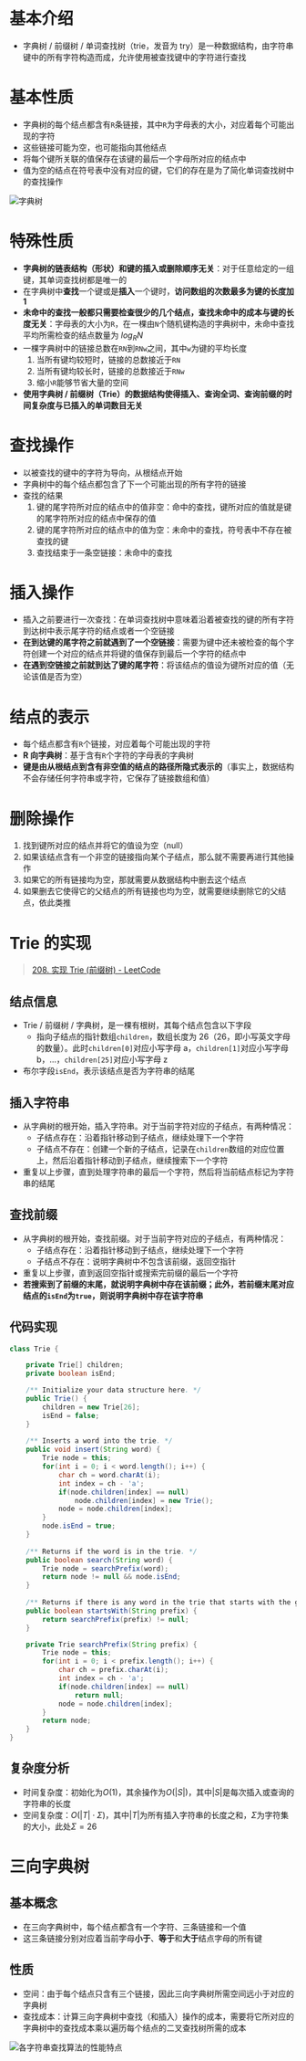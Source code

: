 # 基本介绍

- 字典树 / 前缀树 / 单词查找树（trie，发音为 try）是一种数据结构，由字符串键中的所有字符构造而成，允许使用被查找键中的字符进行查找

# 基本性质

- 字典树的每个结点都含有`R`条链接，其中`R`为字母表的大小，对应着每个可能出现的字符
- 这些链接可能为空，也可能指向其他结点
- 将每个键所关联的值保存在该键的最后一个字母所对应的结点中
- 值为空的结点在符号表中没有对应的键，它们的存在是为了简化单词查找树中的查找操作

![字典树](pics/image-20210918161846272.png)

# 特殊性质

- **字典树的链表结构（形状）和键的插入或删除顺序无关**：对于任意给定的一组键，其单词查找树都是唯一的
- 在字典树中**查找**一个键或是**插入**一个键时，**访问数组的次数最多为键的长度加1**
- **未命中的查找一般都只需要检查很少的几个结点，查找未命中的成本与键的长度无关**：字母表的大小为`R`，在一棵由`N`个随机键构造的字典树中，未命中查找平均所需检查的结点数量为$~log_RN$
- 一棵字典树中的链接总数在`RN`到`RNw`之间，其中`w`为键的平均长度
  1. 当所有键均较短时，链接的总数接近于`RN`
  2. 当所有键均较长时，链接的总数接近于`RNw`
  3. 缩小`R`能够节省大量的空间
- **使用字典树 / 前缀树（Trie）的数据结构使得插入、查询全词、查询前缀的时间复杂度与已插入的单词数目无关**

# 查找操作

- 以被查找的键中的字符为导向，从根结点开始
- 字典树中的每个结点都包含了下一个可能出现的所有字符的链接
- 查找的结果
  1. 键的尾字符所对应的结点中的值非空：命中的查找，键所对应的值就是键的尾字符所对应的结点中保存的值
  2. 键的尾字符所对应的结点中的值为空：未命中的查找，符号表中不存在被查找的键
  3. 查找结束于一条空链接：未命中的查找

# 插入操作

- 插入之前要进行一次查找：在单词查找树中意味着沿着被查找的键的所有字符到达树中表示尾字符的结点或者一个空链接
- **在到达键的尾字符之前就遇到了一个空链接**：需要为键中还未被检查的每个字符创建一个对应的结点并将键的值保存到最后一个字符的结点中
- **在遇到空链接之前就到达了键的尾字符**：将该结点的值设为键所对应的值（无论该值是否为空）

# 结点的表示

- 每个结点都含有`R`个链接，对应着每个可能出现的字符
-  **R 向字典树**：基于含有`R`个字符的字母表的字典树
- **键是由从根结点到含有非空值的结点的路径所隐式表示的**（事实上，数据结构不会存储任何字符串或字符，它保存了链接数组和值）

# 删除操作

1. 找到键所对应的结点并将它的值设为空（null）
2. 如果该结点含有一个非空的链接指向某个子结点，那么就不需要再进行其他操作
3. 如果它的所有链接均为空，那就需要从数据结构中删去这个结点
4. 如果删去它使得它的父结点的所有链接也均为空，就需要继续删除它的父结点，依此类推

# Trie 的实现

> [208. 实现 Trie (前缀树) - LeetCode](https://leetcode-cn.com/problems/implement-trie-prefix-tree/)

## 结点信息

- Trie / 前缀树 / 字典树，是一棵有根树，其每个结点包含以下字段
  - 指向子结点的指针数组`children`，数组长度为 26（26，即小写英文字母的数量）。此时`children[0]`对应小写字母 a，`children[1]`对应小写字母 b，...，`children[25]`对应小写字母 z
- 布尔字段`isEnd`，表示该结点是否为字符串的结尾

## 插入字符串

- 从字典树的根开始，插入字符串。对于当前字符对应的子结点，有两种情况：
  - 子结点存在：沿着指针移动到子结点，继续处理下一个字符
  - 子结点不存在：创建一个新的子结点，记录在`children`数组的对应位置上，然后沿着指针移动到子结点，继续搜索下一个字符
- 重复以上步骤，直到处理字符串的最后一个字符，然后将当前结点标记为字符串的结尾

## 查找前缀

- 从字典树的根开始，查找前缀。对于当前字符对应的子结点，有两种情况：
  - 子结点存在：沿着指针移动到子结点，继续处理下一个字符
  - 子结点不存在：说明字典树中不包含该前缀，返回空指针
- 重复以上步骤，直到返回空指针或搜索完前缀的最后一个字符
- **若搜索到了前缀的末尾，就说明字典树中存在该前缀；此外，若前缀末尾对应结点的`isEnd`为`true`，则说明字典树中存在该字符串**

## 代码实现

```java
class Trie {

    private Trie[] children;
    private boolean isEnd;

    /** Initialize your data structure here. */
    public Trie() {
        children = new Trie[26];
        isEnd = false;
    }
    
    /** Inserts a word into the trie. */
    public void insert(String word) {
        Trie node = this;
        for(int i = 0; i < word.length(); i++) {
            char ch = word.charAt(i);
            int index = ch - 'a';
            if(node.children[index] == null)
                node.children[index] = new Trie();
            node = node.children[index];
        }
        node.isEnd = true;
    }
    
    /** Returns if the word is in the trie. */
    public boolean search(String word) {
        Trie node = searchPrefix(word);
        return node != null && node.isEnd;
    }
    
    /** Returns if there is any word in the trie that starts with the given prefix. */
    public boolean startsWith(String prefix) {
        return searchPrefix(prefix) != null;
    }

    private Trie searchPrefix(String prefix) {
        Trie node = this;
        for(int i = 0; i < prefix.length(); i++) {
            char ch = prefix.charAt(i);
            int index = ch - 'a';
            if(node.children[index] == null)
                return null;
            node = node.children[index];
        }
        return node;
    }
}
```

## 复杂度分析

- 时间复杂度：初始化为$O(1)$，其余操作为$O(|S|)$，其中$|S|$是每次插入或查询的字符串的长度
- 空间复杂度：$O(|T|\cdot\Sigma)$，其中$|T|$为所有插入字符串的长度之和，$\Sigma$为字符集的大小，此处$\Sigma=26$


# 三向字典树

## 基本概念

- 在三向字典树中，每个结点都含有一个字符、三条链接和一个值
- 这三条链接分别对应着当前字母**小于**、**等于**和**大于**结点字母的所有键

## 性质

- 空间：由于每个结点只含有三个链接，因此三向字典树所需空间远小于对应的字典树
- 查找成本：计算三向字典树中查找（和插入）操作的成本，需要将它所对应的字典树中的查找成本乘以遍历每个结点的二叉查找树所需的成本

![各字符串查找算法的性能特点](pics/image-20211005165207125.png)

